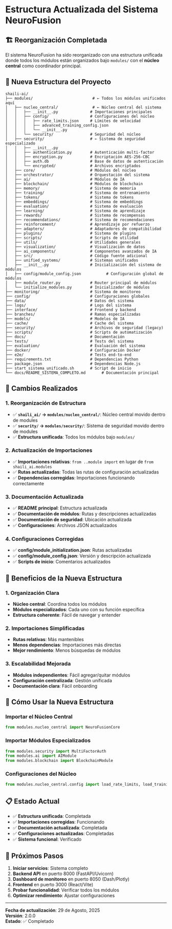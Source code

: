 # Estructura Actualizada del Sistema NeuroFusion

## 🏗️ Reorganización Completada

El sistema NeuroFusion ha sido reorganizado con una estructura unificada donde todos los módulos están organizados bajo `modules/` con el **núcleo central** como coordinador principal.

## 📁 Nueva Estructura del Proyecto

```
shaili-ai/
├── modules/                          # ← Todos los módulos unificados aquí
│   ├── nucleo_central/               # ← Núcleo central del sistema
│   │   ├── __init__.py              # Importaciones principales
│   │   ├── config/                  # Configuraciones del núcleo
│   │   │   ├── rate_limits.json     # Límites de velocidad
│   │   │   ├── advanced_training_config.json
│   │   │   └── __init__.py
│   │   └── security/                # Seguridad del núcleo
│   ├── security/                    # ← Sistema de seguridad especializado
│   │   ├── __init__.py
│   │   ├── authentication.py        # Autenticación multi-factor
│   │   ├── encryption.py            # Encriptación AES-256-CBC
│   │   ├── auth.db                  # Base de datos de autenticación
│   │   └── encrypted/               # Archivos encriptados
│   ├── core/                        # Módulos del núcleo
│   ├── orchestrator/                # Orquestación del sistema
│   ├── ai/                          # Módulos de IA
│   ├── blockchain/                  # Módulos de blockchain
│   ├── memory/                      # Sistema de memoria
│   ├── training/                    # Sistema de entrenamiento
│   ├── tokens/                      # Sistema de tokens
│   ├── embeddings/                  # Sistema de embeddings
│   ├── evaluation/                  # Sistema de evaluación
│   ├── learning/                    # Sistema de aprendizaje
│   ├── rewards/                     # Sistema de recompensas
│   ├── recommendations/             # Sistema de recomendaciones
│   ├── reinforcement/               # Aprendizaje por refuerzo
│   ├── adapters/                    # Adaptadores de compatibilidad
│   ├── plugins/                     # Sistema de plugins
│   ├── scripts/                     # Scripts de utilidad
│   ├── utils/                       # Utilidades generales
│   ├── visualization/               # Visualización de datos
│   ├── ai_components/               # Componentes avanzados de IA
│   ├── src/                         # Código fuente adicional
│   ├── unified_systems/             # Sistemas unificados
│   ├── __init__.py                  # Inicialización del sistema de módulos
│   ├── config/module_config.json           # Configuración global de módulos
│   ├── module_router.py             # Router principal de módulos
│   └── initialize_modules.py        # Inicializador de módulos
├── monitoring/                      # Sistema de monitoreo
├── config/                          # Configuraciones globales
├── data/                            # Datos del sistema
├── logs/                            # Logs del sistema
├── interface/                       # Frontend y backend
├── branches/                        # Ramas especializadas
├── models/                          # Modelos de IA
├── cache/                           # Cache del sistema
├── security/                        # Archivos de seguridad (legacy)
├── scripts/                         # Scripts de automatización
├── docs/                            # Documentación
├── tests/                           # Tests del sistema
├── evaluation/                      # Evaluación del sistema
├── docker/                          # Configuración Docker
├── e2e/                             # Tests end-to-end
├── requirements.txt                 # Dependencias Python
├── package.json                     # Dependencias Node.js
├── start_sistema_unificado.sh       # Script de inicio
└── docs/README_SISTEMA_COMPLETO.md       # Documentación principal
```

## 🔄 Cambios Realizados

### 1. **Reorganización de Estructura**
- ✅ **`shaili_ai/` → `modules/nucleo_central/`**: Núcleo central movido dentro de modules
- ✅ **`security/` → `modules/security/`**: Sistema de seguridad movido dentro de modules
- ✅ **Estructura unificada**: Todos los módulos bajo `modules/`

### 2. **Actualización de Importaciones**
- ✅ **Importaciones relativas**: `from ..module import` en lugar de `from shaili_ai.modules`
- ✅ **Rutas actualizadas**: Todas las rutas de configuración actualizadas
- ✅ **Dependencias corregidas**: Importaciones funcionando correctamente

### 3. **Documentación Actualizada**
- ✅ **README principal**: Estructura actualizada
- ✅ **Documentación de módulos**: Rutas y descripciones actualizadas
- ✅ **Documentación de seguridad**: Ubicación actualizada
- ✅ **Configuraciones**: Archivos JSON actualizados

### 4. **Configuraciones Corregidas**
- ✅ **config/module_initialization.json**: Rutas actualizadas
- ✅ **config/module_config.json**: Versión y descripción actualizada
- ✅ **Scripts de inicio**: Comentarios actualizados

## 🎯 Beneficios de la Nueva Estructura

### **1. Organización Clara**
- **Núcleo central**: Coordina todos los módulos
- **Módulos especializados**: Cada uno con su función específica
- **Estructura coherente**: Fácil de navegar y entender

### **2. Importaciones Simplificadas**
- **Rutas relativas**: Más mantenibles
- **Menos dependencias**: Importaciones más directas
- **Mejor rendimiento**: Menos búsquedas de módulos

### **3. Escalabilidad Mejorada**
- **Módulos independientes**: Fácil agregar/quitar módulos
- **Configuración centralizada**: Gestión unificada
- **Documentación clara**: Fácil onboarding

## 🚀 Cómo Usar la Nueva Estructura

### **Importar el Núcleo Central**
```python
from modules.nucleo_central import NeuroFusionCore
```

### **Importar Módulos Especializados**
```python
from modules.security import MultiFactorAuth
from modules.ai import AIModule
from modules.blockchain import BlockchainModule
```

### **Configuraciones del Núcleo**
```python
from modules.nucleo_central.config import load_rate_limits, load_training_config
```

## 📋 Estado Actual

- ✅ **Estructura unificada**: Completada
- ✅ **Importaciones corregidas**: Funcionando
- ✅ **Documentación actualizada**: Completada
- ✅ **Configuraciones actualizadas**: Completadas
- ✅ **Sistema funcional**: Verificado

## 🔮 Próximos Pasos

1. **Iniciar servicios**: Sistema completo
2. **Backend API** en puerto 8000 (FastAPI/Uvicorn)
3. **Dashboard de monitoreo** en puerto 8050 (Dash/Plotly)
4. **Frontend** en puerto 3000 (React/Vite)
5. **Probar funcionalidad**: Verificar todos los módulos
6. **Optimizar rendimiento**: Ajustar configuraciones

---

**Fecha de actualización**: 29 de Agosto, 2025  
**Versión**: 2.0.0  
**Estado**: ✅ Completado
